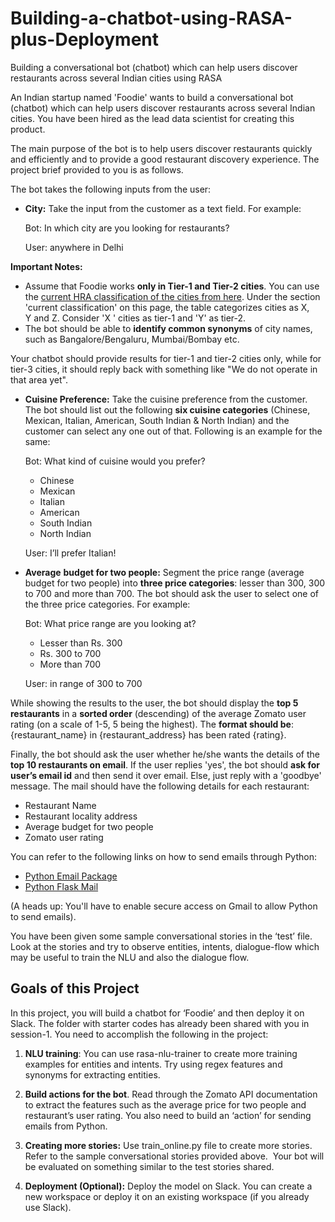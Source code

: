# Building-a-chatbot-using-RASA-plus-Deployment
Building a conversational bot (chatbot) which can help users discover restaurants across several Indian cities using RASA

An Indian startup named 'Foodie' wants to build a conversational bot (chatbot) which can help users discover restaurants across several Indian cities. You have been hired as the lead data scientist for creating this product.

The main purpose of the bot is to help users discover restaurants quickly and efficiently and to provide a good restaurant discovery experience. The project brief provided to you is as follows.

The bot takes the following inputs from the user:

-   **City:** Take the input from the customer as a text field. For example:
    
    Bot: In which city are you looking for restaurants?
    
    User: anywhere in Delhi
    

**Important Notes:** 

-   Assume that Foodie works **only in Tier-1 and Tier-2 cities**. You can use the [current HRA classification of the cities from here](http://en.wikipedia.org/wiki/Classification_of_Indian_cities). Under the section 'current classification' on this page, the table categorizes cities as X, Y and Z. Consider 'X ' cities as tier-1 and 'Y' as tier-2. 
-   The bot should be able to **identify common synonyms** of city names, such as Bangalore/Bengaluru, Mumbai/Bombay etc.

Your chatbot should provide results for tier-1 and tier-2 cities only, while for tier-3 cities, it should reply back with something like "We do not operate in that area yet".

-   **Cuisine Preference:** Take the cuisine preference from the customer. The bot should list out the following **six cuisine categories** (Chinese, Mexican, Italian, American, South Indian & North Indian) and the customer can select any one out of that. Following is an example for the same:
    
    Bot: What kind of cuisine would you prefer?
    
    -   Chinese
    -   Mexican
    -   Italian
    -   American
    -   South Indian
    -   North Indian
    
    User: I’ll prefer Italian!
    

-   **Average** **budget for two people:** Segment the price range (average budget for two people) into **three price categories**: lesser than 300, 300 to 700 and more than 700. The bot should ask the user to select one of the three price categories. For example:
    
    Bot: What price range are you looking at?
    
    -   Lesser than Rs. 300
    -   Rs. 300 to 700
    -   More than 700
    
    User: in range of 300 to 700
    

While showing the results to the user, the bot should display the **top 5 restaurants** in a **sorted order** (descending) of the average Zomato user rating (on a scale of 1-5, 5 being the highest). The **format should be**: {restaurant\_name} in {restaurant\_address} has been rated {rating}.

  
Finally, the bot should ask the user whether he/she wants the details of the **top 10 restaurants on email**. If the user replies 'yes', the bot should **ask for user’s email id** and then send it over email. Else, just reply with a 'goodbye' message. The mail should have the following details for each restaurant:

-   Restaurant Name
-   Restaurant locality address
-   Average budget for two people
-   Zomato user rating

You can refer to the following links on how to send emails through Python:

-   [Python Email Package](https://docs.python.org/3/library/email.examples.html)
-   [Python Flask Mail](https://pythonprogramming.net/flask-email-tutorial/)

(A heads up: You'll have to enable secure access on Gmail to allow Python to send emails).

You have been given some sample conversational stories in the ‘test’ file. Look at the stories and try to observe entities, intents, dialogue-flow which may be useful to train the NLU and also the dialogue flow.

## **Goals of this Project**

In this project, you will build a chatbot for ‘Foodie’ and then deploy it on Slack. The folder with starter codes has already been shared with you in session-1. You need to accomplish the following in the project:

1.  **NLU training**: You can use rasa-nlu-trainer to create more training examples for entities and intents. Try using regex features and synonyms for extracting entities.
    
2.  **Build actions for the bot**. Read through the Zomato API documentation to extract the features such as the average price for two people and restaurant’s user rating. You also need to build an ‘action’ for sending emails from Python.
    
3.  **Creating more stories:** Use train\_online.py file to create more stories. Refer to the sample conversational stories provided above.  Your bot will be evaluated on something similar to the test stories shared.
    
4.  **Deployment (Optional):** Deploy the model on Slack. You can create a new workspace or deploy it on an existing workspace (if you already use Slack).
    
